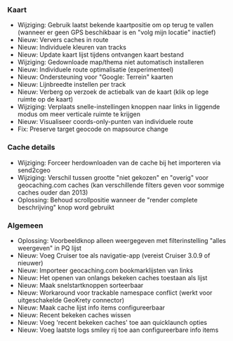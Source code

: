 ### Kaart
- Wijziging: Gebruik laatst bekende kaartpositie om op terug te vallen (wanneer er geen GPS beschikbaar is en "volg mijn locatie" inactief)
- Nieuw: Ververs caches in route
- Nieuw: Individuele kleuren van tracks
- Nieuw: Update kaart lijst tijdens ontvangen kaart bestand
- Wijziging: Gedownloade map/thema niet automatisch installeren
- Nieuw: Individuele route optimalisatie (experimenteel)
- Nieuw: Ondersteuning voor "Google: Terrein" kaarten
- Nieuw: Lijnbreedte instellen per track
- Nieuw: Verberg op verzoek de actiebalk van de kaart (klik op lege ruimte op de kaart)
- Wijziging: Verplaats snelle-instellingen knoppen naar links in liggende modus om meer verticale ruimte te krijgen
- Nieuw: Visualiseer coords-only-punten van individuele route
- Fix: Preserve target geocode on mapsource change

### Cache details
- Wijziging: Forceer herdownloaden van de cache bij het importeren via send2cgeo
- Wijziging: Verschil tussen grootte "niet gekozen" en "overig" voor geocaching.com caches (kan verschillende filters geven voor sommige caches ouder dan 2013)
- Oplossing: Behoud scrollpositie wanneer de "render complete beschrijving" knop word gebruikt

### Algemeen
- Oplossing: Voorbeeldknop alleen weergegeven met filterinstelling "alles weergeven" in PQ lijst
- Nieuw: Voeg Cruiser toe als navigatie-app (vereist Cruiser 3.0.9 of nieuwer)
- Nieuw: Importeer geocaching.com bookmarklijsten van links
- Nieuw: Het openen van onlangs bekeken caches toestaan als lijst
- Nieuw: Maak snelstartknoppen sorteerbaar
- Nieuw: Workaround voor trackable namespace conflict (werkt voor uitgeschakelde GeoKrety connector)
- Nieuw: Maak cache lijst info items configureerbaar
- Nieuw: Recent bekeken caches wissen
- Nieuw: Voeg 'recent bekeken caches' toe aan quicklaunch opties
- Nieuw: Voeg laatste logs smiley rij toe aan configureerbare info items

